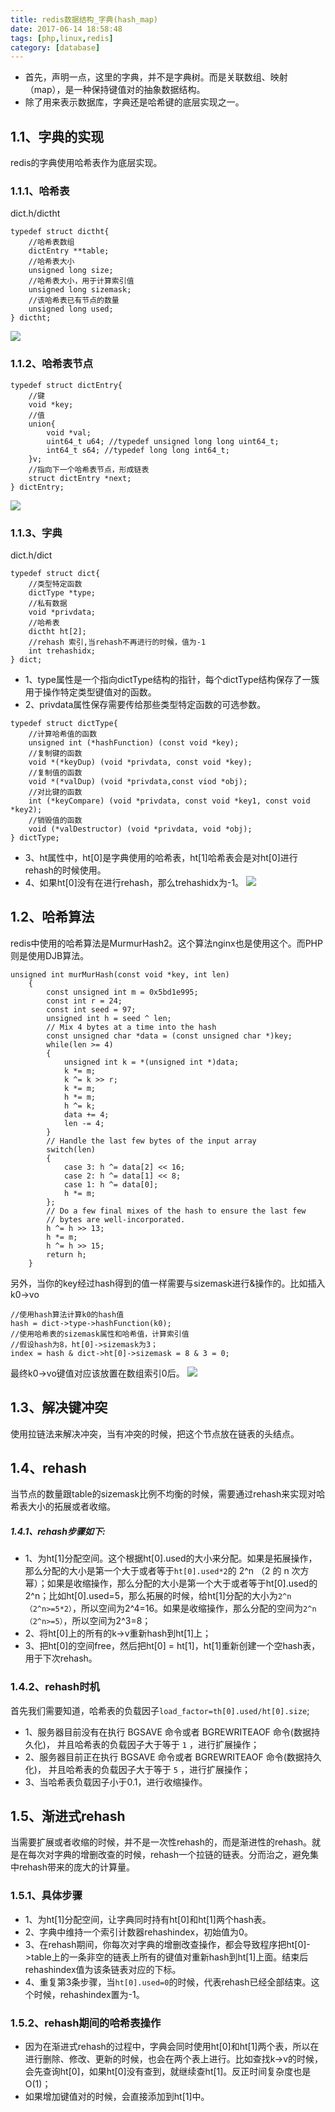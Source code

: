 ```yaml
---
title: redis数据结构_字典(hash_map)
date: 2017-06-14 18:58:48
tags: [php,linux,redis]
category: [database]
---
```


- 首先，声明一点，这里的字典，并不是字典树。而是关联数组、映射（map），是一种保持键值对的抽象数据结构。
- 除了用来表示数据库，字典还是哈希键的底层实现之一。
<!--more-->

## 1.1、字典的实现
redis的字典使用哈希表作为底层实现。
### 1.1.1、哈希表
dict.h/dictht
```
typedef struct dictht{
    //哈希表数组
    dictEntry **table;
    //哈希表大小
    unsigned long size;
    //哈希表大小，用于计算索引值
    unsigned long sizemask;
    //该哈希表已有节点的数量
    unsigned long used;
} dictht;
```
![](/public/image/redis/487f672f-0f80-47d3-a9c5-10478804b4f8.png)
### 1.1.2、哈希表节点
```
typedef struct dictEntry{
    //键
    void *key;
    //值
    union{
        void *val;
        uint64_t u64; //typedef unsigned long long uint64_t;
        int64_t s64; //typedef long long int64_t;
    }v;
    //指向下一个哈希表节点，形成链表
    struct dictEntry *next;
} dictEntry;
```
![](/public/image/redis/8fd099c4-1f56-4eb9-affe-a7631e31da6b.png)

### 1.1.3、字典
dict.h/dict
```
typedef struct dict{
    //类型特定函数
    dictType *type;
    //私有数据
    void *privdata;
    //哈希表
    dictht ht[2];
    //rehash 索引,当rehash不再进行的时候，值为-1
    int trehashidx;
} dict;
```
- 1、type属性是一个指向dictType结构的指针，每个dictType结构保存了一簇用于操作特定类型键值对的函数。
- 2、privdata属性保存需要传给那些类型特定函数的可选参数。

```
typedef struct dictType{
    //计算哈希值的函数
    unsigned int (*hashFunction) (const void *key);
    //复制键的函数
    void *(*keyDup) (void *privdata, const void *key);
    //复制值的函数
    void *(*valDup) (void *privdata,const viod *obj);
    //对比键的函数
    int (*keyCompare) (void *privdata, const void *key1, const void *key2);
    //销毁值的函数
    void (*valDestructor) (void *privdata, void *obj);
} dictType;
```
- 3、ht属性中，ht[0]是字典使用的哈希表，ht[1]哈希表会是对ht[0]进行rehash的时候使用。
- 4、如果ht[0]没有在进行rehash，那么trehashidx为-1。
![](/public/image/redis/d128249f-01df-4208-802b-17077ef37822.png)

## 1.2、哈希算法
redis中使用的哈希算法是MurmurHash2。这个算法nginx也是使用这个。而PHP则是使用DJB算法。
```
unsigned int murMurHash(const void *key, int len)
    {
        const unsigned int m = 0x5bd1e995;
        const int r = 24;
        const int seed = 97;
        unsigned int h = seed ^ len;
        // Mix 4 bytes at a time into the hash
        const unsigned char *data = (const unsigned char *)key;
        while(len >= 4)
        {
            unsigned int k = *(unsigned int *)data;
            k *= m;
            k ^= k >> r;
            k *= m;
            h *= m;
            h ^= k;
            data += 4;
            len -= 4;
        }
        // Handle the last few bytes of the input array
        switch(len)
        {
            case 3: h ^= data[2] << 16;
            case 2: h ^= data[1] << 8;
            case 1: h ^= data[0];
            h *= m;
        };
        // Do a few final mixes of the hash to ensure the last few
        // bytes are well-incorporated.
        h ^= h >> 13;
        h *= m;
        h ^= h >> 15;
        return h;
    }
```
另外，当你的key经过hash得到的值一样需要与sizemask进行&操作的。比如插入k0->vo
```
//使用hash算法计算k0的hash值
hash = dict->type->hashFunction(k0);
//使用哈希表的sizemask属性和哈希值，计算索引值
//假设hash为8，ht[0]->sizemask为3；
index = hash & dict->ht[0]->sizemask = 8 & 3 = 0;
```
最终k0->vo键值对应该放置在数组索引0后。
![](/public/image/redis/aa22e418-b274-48b0-aab9-8b28bec0264c.png)

## 1.3、解决键冲突
使用拉链法来解决冲突，当有冲突的时候，把这个节点放在链表的头结点。

## 1.4、rehash
当节点的数量跟table的sizemask比例不均衡的时候，需要通过rehash来实现对哈希表大小的拓展或者收缩。
##### 1.4.1、rehash步骤如下:
- 1、为ht[1]分配空间。这个根据ht[0].used的大小来分配。如果是拓展操作，那么分配的大小是第一个大于或者等于`ht[0].used*2`的 2^n （2 的 n 次方幂）；如果是收缩操作，那么分配的大小是第一个大于或者等于ht[0].used的2^n；比如ht[0].used=5，那么拓展的时候，给ht[1]分配的大小为`2^n（2^n>=5*2）`，所以空间为2^4=16。如果是收缩操作，那么分配的空间为`2^n（2^n>=5）`，所以空间为2^3=8；
- 2、将ht[0]上的所有的k->v重新hash到ht[1]上；
- 3、把ht[0]的空间free，然后把ht[0] = ht[1]，ht[1]重新创建一个空hash表，用于下次rehash。

### 1.4.2、rehash时机
首先我们需要知道，哈希表的负载因子`load_factor=th[0].used/ht[0].size`;
- 1、服务器目前没有在执行 BGSAVE 命令或者 BGREWRITEAOF 命令(数据持久化)， 并且哈希表的负载因子大于等于 `1` ，进行扩展操作；
- 2、服务器目前正在执行 BGSAVE 命令或者 BGREWRITEAOF 命令(数据持久化)， 并且哈希表的负载因子大于等于 `5` ，进行扩展操作；
- 3、当哈希表负载因子小于0.1，进行收缩操作。

## 1.5、渐进式rehash
当需要扩展或者收缩的时候，并不是一次性rehash的，而是渐进性的rehash。就是在每次对字典的增删改查的时候，rehash一个拉链的链表。分而治之，避免集中rehash带来的庞大的计算量。
### 1.5.1、具体步骤
- 1、为ht[1]分配空间，让字典同时持有ht[0]和ht[1]两个hash表。
- 2、字典中维持一个索引计数器rehashindex，初始值为0。
- 3、在rehash期间，你每次对字典的增删改查操作，都会导致程序把ht[0]->table上的一条非空的链表上所有的键值对重新hash到ht[1]上面。结束后rehashindex值为该条链表对应的下标。
- 4、重复第3条步骤，当`ht[0].used=0`的时候，代表rehash已经全部结束。这个时候，rehashindex置为-1。

### 1.5.2、rehash期间的哈希表操作
- 因为在渐进式rehash的过程中，字典会同时使用ht[0]和ht[1]两个表，所以在进行删除、修改、更新的时候，也会在两个表上进行。比如查找k->v的时候，会先查询ht[0]，如果ht[0]没有查到，就继续查ht[1]。反正时间复杂度也是O(1)；
- 如果增加键值对的时候，会直接添加到ht[1]中。